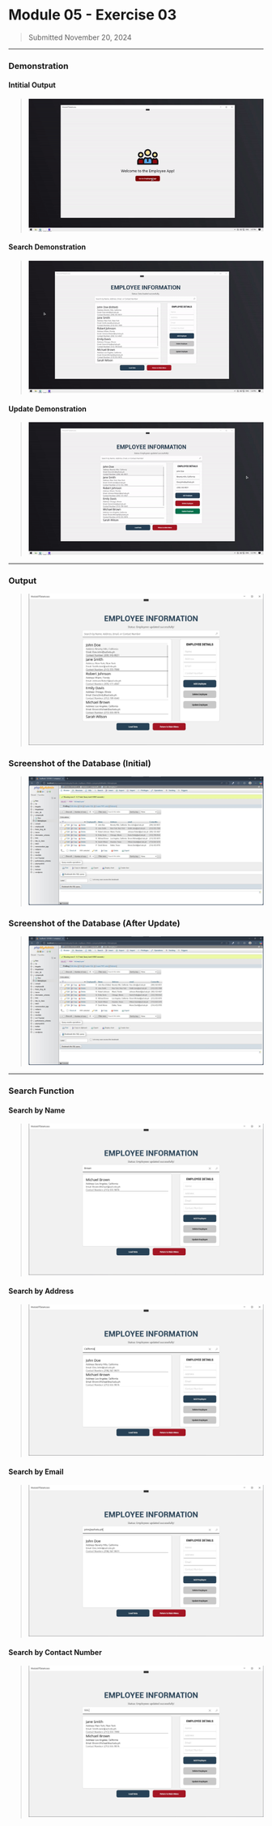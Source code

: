 # Module 05 - Exercise 03
> Submitted November 20, 2024

---
### Demonstration
#### Intitial Output
> ![](Screenshot/1-Initial-Demo.gif)

#### Search Demonstration
> ![](Screenshot/2-Search-Demo.gif)

#### Update Demonstration
> ![](Screenshot/3-Update-Demo.gif)

---
### Output
> ![](Screenshot/Output.jpg)

### Screenshot of the Database (Initial)
> ![](Screenshot/Database-1.jpg)

### Screenshot of the Database (After Update)
> ![](Screenshot/Database-2.jpg)

---

### Search Function

#### Search by Name
> ![](Screenshot/Search-Name.jpg)

#### Search by Address
> ![](Screenshot/Search-Address.jpg)

#### Search by Email
> ![](Screenshot/Search-Email.jpg)

#### Search by Contact Number
> ![](Screenshot/Search-ContactNumber.jpg)